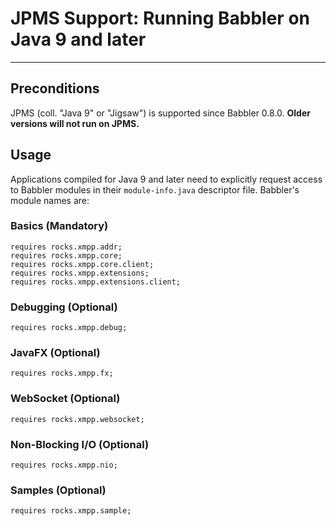 # JPMS Support: Running Babbler on Java 9 and later
---

## Preconditions

JPMS (coll. "Java 9" or "Jigsaw") is supported since Babbler 0.8.0. **Older versions will not run on JPMS.**

## Usage

Applications compiled for Java 9 and later need to explicitly request access to Babbler modules in
their `module-info.java` descriptor file. Babbler's module names are:

### Basics (Mandatory)

```
requires rocks.xmpp.addr;
requires rocks.xmpp.core;
requires rocks.xmpp.core.client;
requires rocks.xmpp.extensions;
requires rocks.xmpp.extensions.client;
```

### Debugging (Optional)

```
requires rocks.xmpp.debug;
```

### JavaFX (Optional)

```
requires rocks.xmpp.fx;
```

### WebSocket (Optional)

```
requires rocks.xmpp.websocket;
```

### Non-Blocking I/O (Optional)

```
requires rocks.xmpp.nio;
```

### Samples (Optional)

```
requires rocks.xmpp.sample;
```

